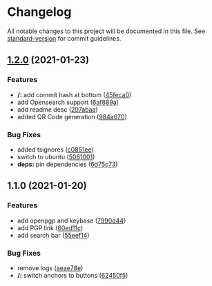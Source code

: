# Changelog

All notable changes to this project will be documented in this file. See [standard-version](https://github.com/conventional-changelog/standard-version) for commit guidelines.

## [1.2.0](https://github.com/Jabster28/pgproxy/compare/v1.1.0...v1.2.0) (2021-01-23)


### Features

* **/:** add commit hash at bottom ([45feca0](https://github.com/Jabster28/pgproxy/commit/45feca0ba3389b68d6b32770011f878c3f76d9ac))
* add Opensearch support ([6af889a](https://github.com/Jabster28/pgproxy/commit/6af889ad385cc1390c22193659027a65a8fcbdea))
* add readme desc ([207abaa](https://github.com/Jabster28/pgproxy/commit/207abaab2571ec9ea07330701ce5c7111b21ad5d))
* added QR Code generation ([984a670](https://github.com/Jabster28/pgproxy/commit/984a6700e2e61a65f6893742f1d2457bfbe062d4))


### Bug Fixes

* added tsignores ([c0851ee](https://github.com/Jabster28/pgproxy/commit/c0851ee60f193350aecf944542f6acf8f4f0c00e))
* switch to ubuntu ([5061001](https://github.com/Jabster28/pgproxy/commit/50610016a8cdfde96f5501cdad7b7e5d5dfd2810))
* **deps:** pin dependencies ([6d75c73](https://github.com/Jabster28/pgproxy/commit/6d75c7385f819e041e28a0d862b43d83527fcd82))

## 1.1.0 (2021-01-20)


### Features

* add openpgp and keybase ([7990d44](https://github.com/Jabster28/pgproxy/commit/7990d445ef052a3fa415110e01400a9f8d3a1a84))
* add PGP link ([60ed11c](https://github.com/Jabster28/pgproxy/commit/60ed11cd116c2d3ae20d99c464b0b0cad1527fca))
* add search bar ([55eef14](https://github.com/Jabster28/pgproxy/commit/55eef148e4fef1719dc325bcebe80897bc28528b))


### Bug Fixes

* remove logs ([aeae78e](https://github.com/Jabster28/pgproxy/commit/aeae78e5b617339383efb2151a443d0bb4d79864))
* **/:** switch anchors to buttons ([62450f5](https://github.com/Jabster28/pgproxy/commit/62450f5357af024ac41a62ec5d8a1740a36d11f3))
